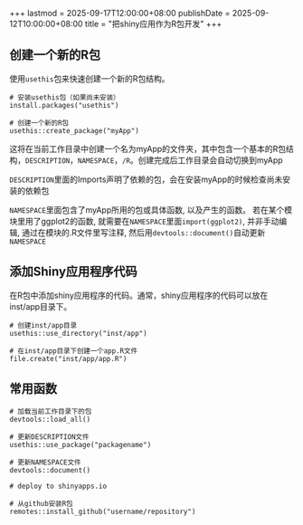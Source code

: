 +++
lastmod = 2025-09-17T12:00:00+08:00
publishDate = 2025-09-12T10:00:00+08:00
title = "把shiny应用作为R包开发"
+++

## 创建一个新的R包

使用`usethis`包来快速创建一个新的R包结构。
```
# 安装usethis包（如果尚未安装）
install.packages("usethis")

# 创建一个新的R包
usethis::create_package("myApp")
```
这将在当前工作目录中创建一个名为myApp的文件夹，其中包含一个基本的R包结构，`DESCRIPTION`，`NAMESPACE`，`/R`。创建完成后工作目录会自动切换到myApp

`DESCRIPTION`里面的Imports声明了依赖的包，会在安装myApp的时候检查尚未安装的依赖包

`NAMESPACE`里面包含了myApp所用的包或具体函数, 以及产生的函数。 若在某个模块里用了ggplot2的函数, 就需要在`NAMESPACE`里面`import(ggplot2)`, 并非手动编辑, 通过在模块的.R文件里写注释, 然后用`devtools::document()`自动更新`NAMESPACE`

## 添加Shiny应用程序代码

在R包中添加shiny应用程序的代码。通常，shiny应用程序的代码可以放在inst/app目录下。
```
# 创建inst/app目录
usethis::use_directory("inst/app")

# 在inst/app目录下创建一个app.R文件
file.create("inst/app/app.R")
```





## 常用函数

```
# 加载当前工作目录下的包
devtools::load_all()
```

```
# 更新DESCRIPTION文件
usethis::use_package("packagename")
```

```
# 更新NAMESPACE文件
devtools::document()
```

```
# deploy to shinyapps.io

```

```
# 从github安装R包
remotes::install_github("username/repository")
```